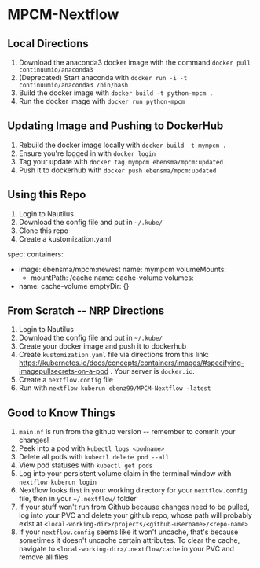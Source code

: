 # MPCM-Nextflow

## Local Directions

1. Download the anaconda3 docker image with the command `docker pull continuumio/anaconda3`
2. (Deprecated) Start anaconda with `docker run -i -t continuumio/anaconda3 /bin/bash`
3. Build the docker image with `docker build -t python-mpcm .`
4. Run the docker image with `docker run python-mpcm`

## Updating Image and Pushing to DockerHub
1. Rebuild the docker image locally with `docker build -t mympcm .`
2. Ensure you're logged in with `docker login`
3. Tag your update with `docker tag mympcm ebensma/mpcm:updated`
4. Push it to dockerhub with `docker push ebensma/mpcm:updated`

## Using this Repo
1. Login to Nautilus
2. Download the config file and put in `~/.kube/`
3. Clone this repo
4. Create a kustomization.yaml 


spec:
  containers:
  - image: ebensma/mpcm:newest
    name: mympcm
    volumeMounts:
    - mountPath: /cache
      name: cache-volume
  volumes:
  - name: cache-volume
    emptyDir: {}

## From Scratch -- NRP Directions

1. Login to Nautilus
2. Download the config file and put in `~/.kube/`
3. Create your docker image and push it to dockerhub
4. Create `kustomization.yaml` file via directions from this link: https://kubernetes.io/docs/concepts/containers/images/#specifying-imagepullsecrets-on-a-pod . Your server is `docker.io`.
5. Create a `nextflow.config` file
8. Run with `nextflow kuberun ebenz99/MPCM-Nextflow -latest`

## Good to Know Things
1. `main.nf` is run from the github version -- remember to commit your changes!
1. Peek into a pod with `kubectl logs <podname>`
2. Delete all pods with `kubectl delete pod --all`
3. View pod statuses with `kubectl get pods`
4. Log into your persistent volume claim in the terminal window with `nextflow kuberun login`
4. Nextflow looks first in your working directory for your `nextflow.config` file, then in your `~/.nextflow/` folder
6. If your stuff won't run from Github because changes need to be pulled, log into your PVC and delete your github repo, whose path will probably exist at `<local-working-dir>/projects/<github-username>/<repo-name>`
7. If your `nextflow.config` seems like it won't uncache, that's because sometimes it doesn't uncache certain attributes. To clear the cache, navigate to `<local-working-dir>/.nextflow/cache` in your PVC and remove all files
